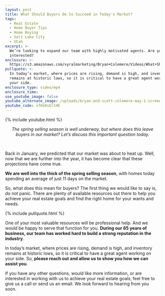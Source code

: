 ```yaml
---
layout: post
title: What Should Buyers Do to Succeed in Today's Market?
tags:
  - Real Estate
  - Home Buyer Tips
  - Home Buying
  - Salt Lake City
  - Utah
excerpt: >-
  We’re looking to expand our team with highly motivated agents. Are you
  interested?
enclosure: >-
  https://s3.amazonaws.com/vyralmarketing/Bryan+Colemere/Videos/What+Should+Buyers+Do+to+Succeed+in+Today%2527s+Market%253F.mp4
pullquote: >-
  In today’s market, where prices are rising, demand is high, and inventory
  remains at historic lows, so it is critical to have a great agent working on
  your side.
enclosure_type: video/mp4
enclosure_time:
use_youtube_image: false
youtube_alternate_image: /uploads/bryan-and-scott-colemere-may-1-screen-shot-no-play.jpg
youtube_code: xf6G0sEllHE
---
```


{% include youtube.html %}

<center><em>The spring selling season is well underway, but where does this leave buyers in our market? Let&rsquo;s discuss this important question today.</em></center>

&nbsp;

Back in January, we predicted that our market was about to heat up. Well, now that we are further into the year, it has become clear that these projections have come true.

**We are well into the thick of the spring selling season**, with homes today spending an average of just 11 days on the market.

So, what does this mean for buyers? The first thing we would like to say is, do not panic. There are plenty of available resources out there to help you achieve your real estate goals and find the right home for your wants and needs.

{% include pullquote.html %}

One of your most valuable resources will be professional help. And we would be happy to serve that function for you. **During our 65 years of business, our team has worked hard to build a strong reputation in the industry**.

In today’s market, where prices are rising, demand is high, and inventory remains at historic lows, so it is critical to have a great agent working on your side. So, **please reach out and allow us to show you how we can assist you**.

If you have any other questions, would like more information, or are interested in working with us to achieve your real estate goals, feel free to give us a call or send us an email. We look forward to hearing from you soon.